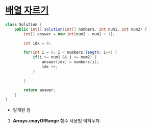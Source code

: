 # [배열 자르기](https://school.programmers.co.kr/learn/courses/30/lessons/120833)
```java
class Solution {
    public int[] solution(int[] numbers, int num1, int num2) {
        int[] answer = new int[num2 - num1 + 1];

        int idx = 0;

        for(int i = 0; i < numbers.length; i++) {
            if(i >= num1 && i <= num2) {
                answer[idx] = numbers[i];
                idx ++;
            }

        }

        return answer;
    }
}
```

- 알게된 점
1. **Arrays.copyOfRange** 함수 사용법 익혀두자.